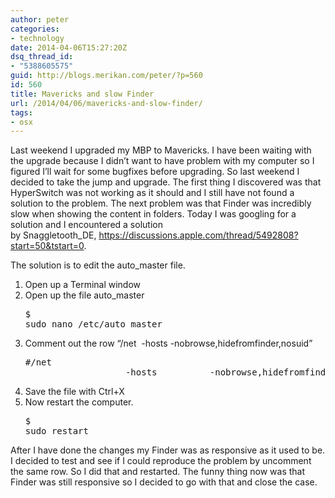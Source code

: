 ```yaml
---
author: peter
categories:
- technology
date: 2014-04-06T15:27:20Z
dsq_thread_id:
- "5388605575"
guid: http://blogs.merikan.com/peter/?p=560
id: 560
title: Mavericks and slow Finder
url: /2014/04/06/mavericks-and-slow-finder/
tags:
- osx
---
```


Last weekend I upgraded my MBP to Mavericks. I have been waiting with the upgrade because I didn&#8217;t want to have problem with my computer so I figured I&#8217;ll wait for some bugfixes before upgrading. So last weekend I decided to take the jump and upgrade. The first thing I discovered was that HyperSwitch was not working as it should and I still have not found a solution to the problem. The next problem was that Finder was incredibly slow when showing the content in folders. Today I was googling for a solution and I encountered a solution by Snaggletooth_DE, <https://discussions.apple.com/thread/5492808?start=50&tstart=0>.

The solution is to edit the auto_master file.

  1. Open up a Terminal window
  2. Open up the file auto_master <pre class="brush: bash; light: true; title: ; notranslate" title="">$ sudo nano /etc/auto_master
</pre>

  3. Comment out the row &#8220;/net  -hosts -nobrowse,hidefromfinder,nosuid&#8221; <pre class="brush: bash; light: true; title: ; notranslate" title="">#/net                    -hosts          -nobrowse,hidefromfinder,nosuid
</pre>

  4. Save the file with Ctrl+X
  5. Now restart the computer. <pre class="brush: bash; light: true; title: ; notranslate" title="">$ sudo restart
</pre>

After I have done the changes my Finder was as responsive as it used to be. I decided to test and see if I could reproduce the problem by uncomment the same row. So I did that and restarted. The funny thing now was that Finder was still responsive so I decided to go with that and close the case.